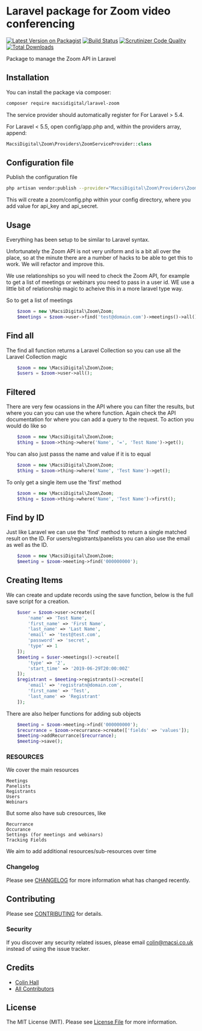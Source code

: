 # Laravel package for Zoom video conferencing

[![Latest Version on Packagist](https://img.shields.io/packagist/v/macsidigital/laravel-zoom.svg?style=flat-square)](https://packagist.org/packages/macsidigital/laravel-zoom)
[![Build Status](https://img.shields.io/travis/macsidigital/laravel-zoom/master.svg?style=flat-square)](https://travis-ci.org/MacsiDigital/laravel-zoom)
[![Scrutinizer Code Quality](https://scrutinizer-ci.com/g/MacsiDigital/laravel-zoom/badges/quality-score.png?b=master)](https://scrutinizer-ci.com/g/MacsiDigital/laravel-zoom/?branch=master)
[![Total Downloads](https://img.shields.io/packagist/dt/macsidigital/laravel-zoom.svg?style=flat-square)](https://packagist.org/packages/macsidigital/laravel-zoom)

Package to manage the Zoom API in Laravel

## Installation

You can install the package via composer:

```bash
composer require macsidigital/laravel-zoom
```

The service provider should automatically register for For Laravel > 5.4.

For Laravel < 5.5, open config/app.php and, within the providers array, append:

``` php
MacsiDigital\Zoom\Providers\ZoomServiceProvider::class
```

## Configuration file

Publish the configuration file

```bash
php artisan vendor:publish --provider="MacsiDigital\Zoom\Providers\ZoomServiceProvider"
```

This will create a zoom/config.php within your config directory, where you add value for api_key and api_secret.

## Usage

Everything has been setup to be similar to Laravel syntax.  

Unfortunately the Zoom API is not very uniform and is a bit all over the place, so at the minute there are a number of hacks to be able to get this to work.  We will refactor and improve this.

We use relationships so you will need to check the Zoom API, for example to get a list of meetings or webinars you need to pass in a user id. WE use a little bit of relationship magic to acheive this in a more laravel type way.

So to get a list of meetings

``` php
	$zoom = new \MacsiDigital\Zoom\Zoom;
	$meetings = $zoom->user->find('test@domain.com')->meetings()->all();
```

## Find all

The find all function returns a Laravel Collection so you can use all the Laravel Collection magic

``` php
	$zoom = new \MacsiDigital\Zoom\Zoom;
	$users = $zoom->user->all();
```

## Filtered

There are very few ocassions in the API where you can filter the results, but where you can you can use the where function.  Again check the API documentation for where you can add a query to the request.  To action you would do like so

``` php
    $zoom = new \MacsiDigital\Zoom\Zoom;
    $thing = $zoom->thing->where('Name', '=', 'Test Name')->get();
```

You can also just passs the name and value if it is to equal

``` php
    $zoom = new \MacsiDigital\Zoom\Zoom;
    $thing = $zoom->thing->where('Name', 'Test Name')->get();
```

To only get a single item use the 'first' method

``` php
    $zoom = new \MacsiDigital\Zoom\Zoom;
    $thing = $zoom->thing->where('Name', 'Test Name')->first();
```

## Find by ID

Just like Laravel we can use the 'find' method to return a single matched result on the ID.  For users/registrants/panelists you can also use the email as well as the ID.

``` php
	$zoom = new \MacsiDigital\Zoom\Zoom;
	$meeting = $zoom->meeting->find('000000000');
```

## Creating Items

We can create and update records using the save function, below is the full save script for a creation.

``` php
	$user = $zoom->user->create([
        'name' => 'Test Name',
        'first_name' => 'First Name',
        'last_name' => 'Last Name',
        'email' => 'test@test.com',
        'password' => 'secret',
        'type' => 1
    ]);
    $meeting = $user->meetings()->create([
    	'type' => '2',
    	'start_time' => '2019-06-29T20:00:00Z'
    ]);
    $registrant = $meeting->registrants()->create([
    	'email' => 'registratn@domain.com',
    	'first_name' => 'Test',
    	'last_name' => 'Registrant'
    ]);
```

There are also helper functions for adding sub objects

``` php
    $meeting = $zoom->meeting->find('000000000');
    $recurrance = $zoom->recurrance->create(['fields' => 'values']);
    $meeting->addRecurrance($recurrance);
    $meeting->save();
```

### RESOURCES

We cover the main resources

```
Meetings
Panelists
Registrants
Users
Webinars
```

But some also have sub cresources, like

```
Recurrance
Occurance
Settings (for meetings and webinars)
Tracking Fields
```

We aim to add additional resources/sub-resources over time

### Changelog

Please see [CHANGELOG](CHANGELOG.md) for more information what has changed recently.

## Contributing

Please see [CONTRIBUTING](CONTRIBUTING.md) for details.

### Security

If you discover any security related issues, please email colin@macsi.co.uk instead of using the issue tracker.

## Credits

- [Colin Hall](https://github.com/macsidigital)
- [All Contributors](../../contributors)

## License

The MIT License (MIT). Please see [License File](LICENSE.md) for more information.